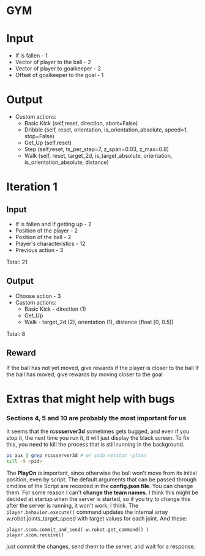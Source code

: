 # GYM


# Input
- If is fallen  - 1
- Vector of player to the ball - 2
- Vector of player to goalkeeper - 2
- Offset of goalkeeper to the goal - 1


# Output
- Custom actions:
    - Basic Kick    (self,reset, direction, abort=False)
    - Dribble       (self, reset, orientation, is_orientation_absolute, speed=1, stop=False)
    - Get_Up        (self,reset)
    - Step          (self,reset, ts_per_step=7, z_span=0.03, z_max=0.8)
    - Walk          (self, reset, target_2d, is_target_absolute, orientation, is_orientation_absolute, distance)



# Iteration 1

## Input
- If is fallen and if getting up - 2
- Position of the player - 2
- Position of the ball - 2
- Player's characteristics - 12
- Previous action - 3

Total: 21

## Output
- Choose action - 3
- Custom actions:
    - Basic Kick - direction (1)
    - Get_Up
    - Walk - target_2d (2), orientation (1), distance (float [0, 0.5])


Total: 8

## Reward

If the ball has not yet moved, give rewards if the player is closer to the ball
If the ball has moved, give rewards by moving closer to the goal





# Extras that might help with bugs
### Sections 4, 5 and 10 are probably the most important for us
It seems that the **rcssserver3d** sometimes gets bugged, and even if you stop it, the next time you run it, it will just display the black screen. To fix this, you need to kill the process that is still running in the background.
```bash
ps aux | grep rcssserver3d # or sudo netstat -plten 
kill -9 <pid>
```
The **PlayOn** is important, since otherwise the ball won't move from its initial position, even by script.
The default arguments that can be passed through cmdline of the Script are recorded in the **config.json file**. You can change them.
For some reason I can't **change the team names**. I think this might be decided at startup when the server is started, so if you try to change this after the server is running, it won't work, I think.
The `player.behavior.execute()` command updates the internal array w.robot.joints_target_speed with target values for each joint. And these:
```
player.scom.commit_and_send( w.robot.get_command() )
player.scom.receive()
```
just commit the changes, send them to the server, and wait for a response.
